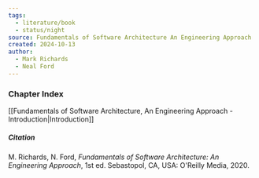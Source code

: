 ```yaml
---
tags:
  - literature/book
  - status/night
source: Fundamentals of Software Architecture An Engineering Approach
created: 2024-10-13
author:
  - Mark Richards
  - Neal Ford
---
```

### Chapter Index

[[Fundamentals of Software Architecture, An Engineering Approach - Introduction|Introduction]]


##### Citation

M. Richards, N. Ford, *Fundamentals of Software Architecture: An Engineering Approach*, 1st ed. Sebastopol, CA, USA: O'Reilly Media, 2020.